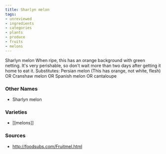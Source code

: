 ```yaml
---
title: Sharlyn melon
tags:
- unreviewed
- ingredients
- categories
- plants
- produce
- fruits
- melons
---
```

Sharlyn melon When ripe, this has an orange background with green netting. It's very perishable, so don't wait more than two days after getting it home to eat it. Substitutes: Persian melon (This has orange, not white, flesh) OR Cranshaw melon OR Spanish melon OR cantaloupe

### Other Names

* Sharlyn melon

### Varieties

* [[melons]]

### Sources
* http://foodsubs.com/Fruitmel.html
